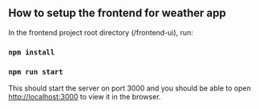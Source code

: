 ## How to setup the frontend for weather app

In the frontend project root directory (/frontend-ui), run:

### `npm install`
### `npm run start`

This should start the server on port 3000 and you should be able to 
open [http://localhost:3000](http://localhost:3000) to view it in the browser.
